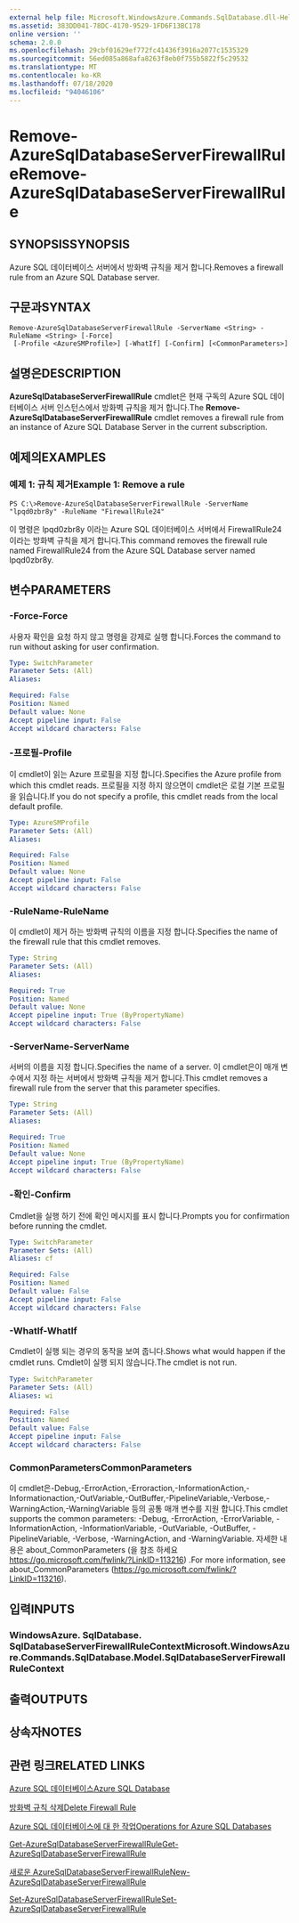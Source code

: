 ```yaml
---
external help file: Microsoft.WindowsAzure.Commands.SqlDatabase.dll-Help.xml
ms.assetid: 383DD041-78DC-4170-9529-1FD6F13BC178
online version: ''
schema: 2.0.0
ms.openlocfilehash: 29cbf01629ef772fc41436f3916a2077c1535329
ms.sourcegitcommit: 56ed085a868afa8263f8eb0f755b5822f5c29532
ms.translationtype: MT
ms.contentlocale: ko-KR
ms.lasthandoff: 07/18/2020
ms.locfileid: "94046106"
---
```

# <span data-ttu-id="96cc6-101">Remove-AzureSqlDatabaseServerFirewallRule</span><span class="sxs-lookup"><span data-stu-id="96cc6-101">Remove-AzureSqlDatabaseServerFirewallRule</span></span>

## <span data-ttu-id="96cc6-102">SYNOPSIS</span><span class="sxs-lookup"><span data-stu-id="96cc6-102">SYNOPSIS</span></span>
<span data-ttu-id="96cc6-103">Azure SQL 데이터베이스 서버에서 방화벽 규칙을 제거 합니다.</span><span class="sxs-lookup"><span data-stu-id="96cc6-103">Removes a firewall rule from an Azure SQL Database server.</span></span>

## <span data-ttu-id="96cc6-104">구문과</span><span class="sxs-lookup"><span data-stu-id="96cc6-104">SYNTAX</span></span>

```
Remove-AzureSqlDatabaseServerFirewallRule -ServerName <String> -RuleName <String> [-Force]
 [-Profile <AzureSMProfile>] [-WhatIf] [-Confirm] [<CommonParameters>]
```

## <span data-ttu-id="96cc6-105">설명은</span><span class="sxs-lookup"><span data-stu-id="96cc6-105">DESCRIPTION</span></span>
<span data-ttu-id="96cc6-106">**AzureSqlDatabaseServerFirewallRule** cmdlet은 현재 구독의 Azure SQL 데이터베이스 서버 인스턴스에서 방화벽 규칙을 제거 합니다.</span><span class="sxs-lookup"><span data-stu-id="96cc6-106">The **Remove-AzureSqlDatabaseServerFirewallRule** cmdlet removes a firewall rule from an instance of Azure SQL Database Server in the current subscription.</span></span>

## <span data-ttu-id="96cc6-107">예제의</span><span class="sxs-lookup"><span data-stu-id="96cc6-107">EXAMPLES</span></span>

### <span data-ttu-id="96cc6-108">예제 1: 규칙 제거</span><span class="sxs-lookup"><span data-stu-id="96cc6-108">Example 1: Remove a rule</span></span>
```
PS C:\>Remove-AzureSqlDatabaseServerFirewallRule -ServerName "lpqd0zbr8y" -RuleName "FirewallRule24"
```

<span data-ttu-id="96cc6-109">이 명령은 lpqd0zbr8y 이라는 Azure SQL 데이터베이스 서버에서 FirewallRule24 이라는 방화벽 규칙을 제거 합니다.</span><span class="sxs-lookup"><span data-stu-id="96cc6-109">This command removes the firewall rule named FirewallRule24 from the Azure SQL Database server named lpqd0zbr8y.</span></span>

## <span data-ttu-id="96cc6-110">변수</span><span class="sxs-lookup"><span data-stu-id="96cc6-110">PARAMETERS</span></span>

### <span data-ttu-id="96cc6-111">-Force</span><span class="sxs-lookup"><span data-stu-id="96cc6-111">-Force</span></span>
<span data-ttu-id="96cc6-112">사용자 확인을 요청 하지 않고 명령을 강제로 실행 합니다.</span><span class="sxs-lookup"><span data-stu-id="96cc6-112">Forces the command to run without asking for user confirmation.</span></span>

```yaml
Type: SwitchParameter
Parameter Sets: (All)
Aliases: 

Required: False
Position: Named
Default value: None
Accept pipeline input: False
Accept wildcard characters: False
```

### <span data-ttu-id="96cc6-113">-프로필</span><span class="sxs-lookup"><span data-stu-id="96cc6-113">-Profile</span></span>
<span data-ttu-id="96cc6-114">이 cmdlet이 읽는 Azure 프로필을 지정 합니다.</span><span class="sxs-lookup"><span data-stu-id="96cc6-114">Specifies the Azure profile from which this cmdlet reads.</span></span>
<span data-ttu-id="96cc6-115">프로필을 지정 하지 않으면이 cmdlet은 로컬 기본 프로필을 읽습니다.</span><span class="sxs-lookup"><span data-stu-id="96cc6-115">If you do not specify a profile, this cmdlet reads from the local default profile.</span></span>

```yaml
Type: AzureSMProfile
Parameter Sets: (All)
Aliases: 

Required: False
Position: Named
Default value: None
Accept pipeline input: False
Accept wildcard characters: False
```

### <span data-ttu-id="96cc6-116">-RuleName</span><span class="sxs-lookup"><span data-stu-id="96cc6-116">-RuleName</span></span>
<span data-ttu-id="96cc6-117">이 cmdlet이 제거 하는 방화벽 규칙의 이름을 지정 합니다.</span><span class="sxs-lookup"><span data-stu-id="96cc6-117">Specifies the name of the firewall rule that this cmdlet removes.</span></span>

```yaml
Type: String
Parameter Sets: (All)
Aliases: 

Required: True
Position: Named
Default value: None
Accept pipeline input: True (ByPropertyName)
Accept wildcard characters: False
```

### <span data-ttu-id="96cc6-118">-ServerName</span><span class="sxs-lookup"><span data-stu-id="96cc6-118">-ServerName</span></span>
<span data-ttu-id="96cc6-119">서버의 이름을 지정 합니다.</span><span class="sxs-lookup"><span data-stu-id="96cc6-119">Specifies the name of a server.</span></span>
<span data-ttu-id="96cc6-120">이 cmdlet은이 매개 변수에서 지정 하는 서버에서 방화벽 규칙을 제거 합니다.</span><span class="sxs-lookup"><span data-stu-id="96cc6-120">This cmdlet removes a firewall rule from the server that this parameter specifies.</span></span>

```yaml
Type: String
Parameter Sets: (All)
Aliases: 

Required: True
Position: Named
Default value: None
Accept pipeline input: True (ByPropertyName)
Accept wildcard characters: False
```

### <span data-ttu-id="96cc6-121">-확인</span><span class="sxs-lookup"><span data-stu-id="96cc6-121">-Confirm</span></span>
<span data-ttu-id="96cc6-122">Cmdlet을 실행 하기 전에 확인 메시지를 표시 합니다.</span><span class="sxs-lookup"><span data-stu-id="96cc6-122">Prompts you for confirmation before running the cmdlet.</span></span>

```yaml
Type: SwitchParameter
Parameter Sets: (All)
Aliases: cf

Required: False
Position: Named
Default value: False
Accept pipeline input: False
Accept wildcard characters: False
```

### <span data-ttu-id="96cc6-123">-WhatIf</span><span class="sxs-lookup"><span data-stu-id="96cc6-123">-WhatIf</span></span>
<span data-ttu-id="96cc6-124">Cmdlet이 실행 되는 경우의 동작을 보여 줍니다.</span><span class="sxs-lookup"><span data-stu-id="96cc6-124">Shows what would happen if the cmdlet runs.</span></span>
<span data-ttu-id="96cc6-125">Cmdlet이 실행 되지 않습니다.</span><span class="sxs-lookup"><span data-stu-id="96cc6-125">The cmdlet is not run.</span></span>

```yaml
Type: SwitchParameter
Parameter Sets: (All)
Aliases: wi

Required: False
Position: Named
Default value: False
Accept pipeline input: False
Accept wildcard characters: False
```

### <span data-ttu-id="96cc6-126">CommonParameters</span><span class="sxs-lookup"><span data-stu-id="96cc6-126">CommonParameters</span></span>
<span data-ttu-id="96cc6-127">이 cmdlet은-Debug,-ErrorAction,-Erroraction,-InformationAction,-Informationaction,-OutVariable,-OutBuffer,-PipelineVariable,-Verbose,-WarningAction,-WarningVariable 등의 공통 매개 변수를 지원 합니다.</span><span class="sxs-lookup"><span data-stu-id="96cc6-127">This cmdlet supports the common parameters: -Debug, -ErrorAction, -ErrorVariable, -InformationAction, -InformationVariable, -OutVariable, -OutBuffer, -PipelineVariable, -Verbose, -WarningAction, and -WarningVariable.</span></span> <span data-ttu-id="96cc6-128">자세한 내용은 about_CommonParameters (을 참조 하세요 https://go.microsoft.com/fwlink/?LinkID=113216) .</span><span class="sxs-lookup"><span data-stu-id="96cc6-128">For more information, see about_CommonParameters (https://go.microsoft.com/fwlink/?LinkID=113216).</span></span>

## <span data-ttu-id="96cc6-129">입력</span><span class="sxs-lookup"><span data-stu-id="96cc6-129">INPUTS</span></span>

### <span data-ttu-id="96cc6-130">WindowsAzure. SqlDatabase. SqlDatabaseServerFirewallRuleContext</span><span class="sxs-lookup"><span data-stu-id="96cc6-130">Microsoft.WindowsAzure.Commands.SqlDatabase.Model.SqlDatabaseServerFirewallRuleContext</span></span>

## <span data-ttu-id="96cc6-131">출력</span><span class="sxs-lookup"><span data-stu-id="96cc6-131">OUTPUTS</span></span>

## <span data-ttu-id="96cc6-132">상속자</span><span class="sxs-lookup"><span data-stu-id="96cc6-132">NOTES</span></span>

## <span data-ttu-id="96cc6-133">관련 링크</span><span class="sxs-lookup"><span data-stu-id="96cc6-133">RELATED LINKS</span></span>

[<span data-ttu-id="96cc6-134">Azure SQL 데이터베이스</span><span class="sxs-lookup"><span data-stu-id="96cc6-134">Azure SQL Database</span></span>](https://azure.microsoft.com/en-us/services/sql-database/)

[<span data-ttu-id="96cc6-135">방화벽 규칙 삭제</span><span class="sxs-lookup"><span data-stu-id="96cc6-135">Delete Firewall Rule</span></span>](https://msdn.microsoft.com/en-us/library/azure/dn505706.aspx)

[<span data-ttu-id="96cc6-136">Azure SQL 데이터베이스에 대 한 작업</span><span class="sxs-lookup"><span data-stu-id="96cc6-136">Operations for Azure SQL Databases</span></span>](https://msdn.microsoft.com/en-us/library/azure/dn505719.aspx)

[<span data-ttu-id="96cc6-137">Get-AzureSqlDatabaseServerFirewallRule</span><span class="sxs-lookup"><span data-stu-id="96cc6-137">Get-AzureSqlDatabaseServerFirewallRule</span></span>](./Get-AzureSqlDatabaseServerFirewallRule.md)

[<span data-ttu-id="96cc6-138">새로운 AzureSqlDatabaseServerFirewallRule</span><span class="sxs-lookup"><span data-stu-id="96cc6-138">New-AzureSqlDatabaseServerFirewallRule</span></span>](./New-AzureSqlDatabaseServerFirewallRule.md)

[<span data-ttu-id="96cc6-139">Set-AzureSqlDatabaseServerFirewallRule</span><span class="sxs-lookup"><span data-stu-id="96cc6-139">Set-AzureSqlDatabaseServerFirewallRule</span></span>](./Set-AzureSqlDatabaseServerFirewallRule.md)


